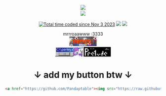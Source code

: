 <p align="center">
    <img src="https://komarev.com/ghpvc/?username=Pandaptable&color=cba6f7&style=for-the-badge"/>
    <br>
    <a href="https://discord.com/users/97153209843335168"><img src="https://lanyard.cnrad.dev/api/97153209843335168?hideProfile=false&hideClan=false&borderRadius=30px&bg=1e1e2e&hideDiscrim=true" /></a>
</p>
<p align="center">
    <a href="https://wakatime.com/@nemmy"><img src="https://wakatime.com/badge/user/018b961d-7ced-4d95-9d3e-33f8b4a2e42f.svg?style=for-the-badge&color=cba6f7" alt="Total time coded since Nov 3 2023" /></a>
    <a href="https://steam-readme-stats.uwu.gal"><img src="https://steam-readme-stats.uwu.gal/api/76561198180397682/stats/badge/playtime?format=full&style=for-the-badge&color=cba6f7&label_color=555555"/></a>
    <a href="https://steam-readme-stats.uwu.gal"><img src="https://steam-readme-stats.uwu.gal/api/76561198180397682/stats/badge/games?style=for-the-badge&color=cba6f7&label_color=555555"/></a>
</p>

<p align="center">
    mrrroaawww :3333
    <br>
    <a href="https://github.com/Pandaptable"><img src="https://raw.githubusercontent.com/Pandaptable/Pandaptable/refs/heads/main/buttons/nemmy.gif" width="88" height="31" frameborder="0" loading="lazy"/></a>
    <br>
    <a href="https://panley.みんな" style="cursor: none;"><img src="https://github.com/Pandaptable/Pandaptable/blob/main/buttons/panley.png?raw=true" width="88" height="31" loading="lazy"></a>
    <a href="https://pre1ude.dev/#connections" style="cursor: none;"><img src="https://github.com/Pandaptable/Pandaptable/blob/main/buttons/pre1ude.png?raw=true width="88" height="31" loading="lazy"></a>
    <br>
</p>

<h1 align=center>↓ add my button btw ↓</h1>

```html
<a href="https://github.com/Pandaptable"><img src="https://raw.githubusercontent.com/Pandaptable/Pandaptable/refs/heads/main/buttons/nemmy.gif" width="88" height="31" frameborder="0" loading="lazy"/></a>
```
